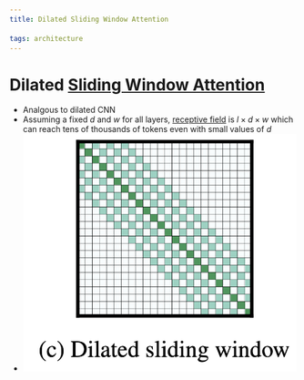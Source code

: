 ```yaml
---
title: Dilated Sliding Window Attention

tags: architecture 
---
```


# Dilated [Sliding Window Attention](Sliding%20Window%20Attention.md)
- Analgous to dilated CNN
- Assuming a fixed $d$ and $w$ for all layers, [receptive field](Receptive%20field.md) is $l \times d \times w$ which can reach tens of thousands of tokens even with small values of $d$
- ![](assets/Pasted%20image%2020220621181124.png)





















